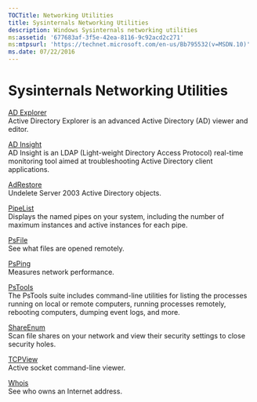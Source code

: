 ```yaml
---
TOCTitle: Networking Utilities
title: Sysinternals Networking Utilities 
description: Windows Sysinternals networking utilities
ms:assetid: '677683af-3f5e-42ea-8116-9c92acd2c271' 
ms:mtpsurl: 'https://technet.microsoft.com/en-us/Bb795532(v=MSDN.10)' 
ms.date: 07/22/2016
---
```


Sysinternals Networking Utilities
=================================

[AD Explorer](adexplorer.md)  
Active Directory Explorer is an advanced Active Directory (AD) viewer
and editor.

[AD Insight](adinsight.md)  
AD Insight is an LDAP (Light-weight Directory Access Protocol) real-time
monitoring tool aimed at troubleshooting Active Directory client
applications.

[AdRestore](adrestore.md)  
Undelete Server 2003 Active Directory objects.

[PipeList](pipelist.md)  
Displays the named pipes on your system, including the number of maximum
instances and active instances for each pipe.

[PsFile](psfile.md)  
See what files are opened remotely.

[PsPing](psping.md)  
Measures network performance.

[PsTools](pstools.md)  
The PsTools suite includes command-line utilities for listing the
processes running on local or remote computers, running processes
remotely, rebooting computers, dumping event logs, and more.

[ShareEnum](shareenum.md)  
Scan file shares on your network and view their security settings to
close security holes.

[TCPView](tcpview.md)  
Active socket command-line viewer.

[Whois](whois.md)  
See who owns an Internet address.  


